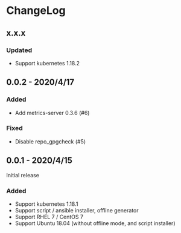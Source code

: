 # ChangeLog

## x.x.x

### Updated

- Support kubernetes 1.18.2

## 0.0.2 - 2020/4/17

### Added

- Add metrics-server 0.3.6 (#6)

### Fixed

- Disable repo_gpgcheck (#5)

## 0.0.1 - 2020/4/15

Initial release

### Added

- Support kubernetes 1.18.1
- Support script / ansible installer, offline generator
- Support RHEL 7 / CentOS 7
- Support Ubuntu 18.04 (without offline mode, and script installer)

